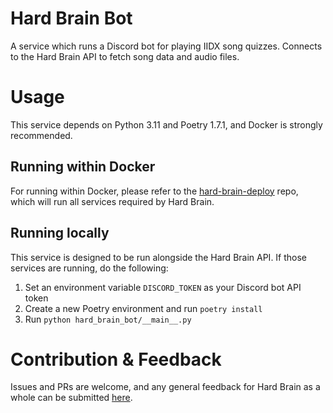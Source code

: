 # Hard Brain Bot  

A service which runs a Discord bot for playing IIDX song quizzes. Connects to the Hard Brain API to fetch 
song data and audio files.

# Usage  

This service depends on Python 3.11 and Poetry 1.7.1, and Docker is strongly recommended.

## Running within Docker  

For running within Docker, please refer to the 
[hard-brain-deploy](https://github.com/hard-brain/hard-brain-deploy) 
repo, which will run all services required by Hard Brain.

## Running locally  

This service is designed to be run alongside the Hard Brain API. If those services are running, do the following:  

1. Set an environment variable `DISCORD_TOKEN` as your Discord bot API token
2. Create a new Poetry environment and run `poetry install`
3. Run `python hard_brain_bot/__main__.py`

# Contribution & Feedback
Issues and PRs are welcome, and any general feedback for Hard Brain as a whole can be submitted 
[here](https://github.com/orgs/hard-brain/discussions/categories/song-title-changes).

